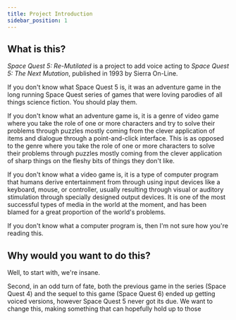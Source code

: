 ```yaml
---
title: Project Introduction
sidebar_position: 1
---
```


## What is this?

*Space Quest 5: Re-Mutilated* is a project to add voice acting to *Space Quest 5: The Next Mutation*, published in 1993 by Sierra On-Line.

If you don't know what Space Quest 5 is, it was an adventure game in the long running Space Quest series of games that were loving parodies of all things science fiction. You should play them.

If you don't know what an adventure game is, it is a genre of video game where you take the role of one or more characters and try to solve their problems through puzzles mostly coming from the clever application of items and dialogue through a point-and-click interface. This is as opposed to the genre where you take the role of one or more characters to solve their problems through puzzles mostly coming from the clever application of sharp things on the fleshy bits of things they don't like.

If you don't know what a video game is, it is a type of computer program that humans derive entertainment from through using input devices like a keyboard, mouse, or controller, usually resulting through visual or auditory stimulation through specially designed output devices. It is one of the most successful types of media in the world at the moment, and has been blamed for a great proportion of the world's problems.

If you don't know what a computer program is, then I'm not sure how you're reading this.

## Why would you want to do this?

Well, to start with, we're insane.

Second, in an odd turn of fate, both the previous game in the series (Space Quest 4) and the sequel to this game (Space Quest 6) ended up getting voiced versions, however Space Quest 5 never got its due. We want to change this, making something that can hopefully hold up to those performances without fundamentally changing the game we love.

Finally, we're still insane.

## How does this work?

This project will release a small patch to the existing game which includes small engine changes to allow for voices, along with data containing all of our vocal performances. With a very simple patching process, players will be able to add the files to the existing game and play it with the ScummVM engine.

## Where can I get it?

Well, we don't really have everything done yet. Eventually you will be able to get it straight from this site, but there are a lot of steps to do before we're done.

## When will it be released?

We will update this as we know now. We're hoping to finish it by early 2026, but we're all volunteers here, so schedules tend to be... flexible.

## How can I help?

Take a look at the [Contributing](./project/contributing.md) page if you want to help out.

## Is this an official project?

HAHAHAHA! HAhaHAhahahaHA! Oh man, that's rich.

No. No, not in the slightest. We are simply a group of fans of the game that want to see this done.
